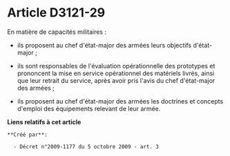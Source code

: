 # Article D3121-29

En matière de capacités militaires : 

- ils proposent au chef d'état-major des armées leurs objectifs d'état-major ; 

- ils sont responsables de l'évaluation opérationnelle des prototypes et prononcent la mise en service opérationnel des
matériels livrés, ainsi que leur retrait du service, après avoir pris l'avis du chef d'état-major des armées ; 

- ils proposent au chef d'état-major des armées les doctrines et concepts d'emploi des équipements relevant de leur armée.

**Liens relatifs à cet article**

	**Créé par**:

	  - Décret n°2009-1177 du 5 octobre 2009 - art. 3
